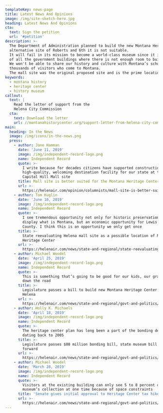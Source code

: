 ```yaml
---
templateKey: news-page
title: Latest News And Opinions
image: /img/site-sketch-hero.jpg
heading: Latest News And Opinions
cta:
  text: Sign the petition
  url: '#petition'
description: >-
  The Department of Administration planned to build the new Montana Heritage Center at the
  alternative site of Roberts and 6th it is not suitable.
  It will fail in its mission to become a world-class museum since it is right in the middle
  of all the government buildings where there is not enough room to build a large museum.
  We won't be able to share our history and culture with Montana’s school children and the
  thousands of visitors who come to Montana.
  The mall site was the original proposed site and is the prime location.
keywords:
  - montana history
  - heritage center
  - history museum
callout:
  text: |
    Read the letter of support from the
    Helena City Commission
  cta:
    text: Download the letter
    url: //montanahistorycenter.org/support-letter-from-helena-city-commission.pdf
main:
  heading: In the News
  image: /img/icons/in-the-news.png
  press:
    - author: Jane Hamman
      date: 'June 11, 2019'
      image: /img/independent-record-logo.png
      name: Independent Record
      quote: >-
        I write because for decades citizens have supported construction of a
        high-quality, welcoming destination facility for our state at the
        Capital Hill Mall site
      title: Mall site is better suited for the Montana Heritage Center
      url: >-
        https://helenair.com/opinion/columnists/mall-site-is-better-suited-for-montana-heritage-center/article_99977668-1ed1-5a70-b4f0-4c55dae872d9.html
    - author: Tom Kuglin
      date: 'June 10, 2019'
      image: /img/independent-record-logo.png
      name: Independent Record
      quote: >-
        I see tremendous opportunity not only for historic preservation and to
        display what is Montana, but an economic opportunity for Lewis and Clark
        County. I think this is an opportunity we only get once
      title: >-
        State reevaluating Helena mall site as a possible location of Montana
        Heritage Center
      url: >-
        https://helenair.com/news/state-and-regional/state-reevaluating-helena-mall-site-as-possible-location-of-montana/article_1a98bf6e-07e7-592a-886e-42a41eca7405.html
    - author: Michael Woodel
      date: 'April 25, 2019'
      image: /img/independent-record-logo.png
      name: Independent Record
      quote: >-
        This is something that’s going to be good for our kids, our grandkids
        down the road
      title: >-
        Legislature passes a bill to build new Montana Heritage Center in
        Helena
      url: >-
        https://helenair.com/news/state-and-regional/govt-and-politics/legislature-passes-bill-to-build-new-montana-heritage-center-in/article_5534a18e-bab5-5d8f-b175-4bbbdff5c478.html
    - author: Holly K. Michaels
      date: 'April 18, 2019'
      image: /img/independent-record-logo.png
      name: Independent Record
      quote: >-
        The heritage center plan has long been a part of the bonding debate,
        dating back to 2005
      title: >-
        Legislature passes $80 million bonding bill, state museum bill moves
        forward
      url: >-
        https://helenair.com/news/state-and-regional/govt-and-politics/legislature-passes-million-bonding-bill-state-museum-bill-moves-forward/article_3ddbcf68-4294-5606-92ea-ff26ed07c1b9.html
    - author: Michael Woodel
      date: 'March 28, 2019'
      image: /img/independent-record-logo.png
      name: Independent Record
      quote: >-
        Visitors at the existing building can only see 5 to 8 percent of the
        museum’s collection at one time because of space constraints
      title: 'Senate gives initial approval to Heritage Center tax hike '
      url: >-
        https://helenair.com/news/state-and-regional/govt-and-politics/senate-gives-initial-approval-to-heritage-center-tax-hike/article_b4bdf4a0-4ced-5350-8bf5-b0a9e1f47c14.html
---
```


